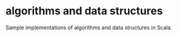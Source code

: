 algorithms and data structures
==========

Sample implementations of algorithms and data structures in Scala.
